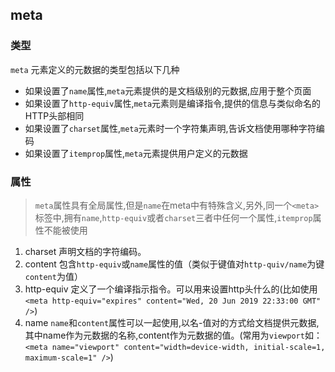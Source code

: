 ## meta
### 类型
`meta` 元素定义的元数据的类型包括以下几种
- 如果设置了`name`属性,`meta`元素提供的是文档级别的元数据,应用于整个页面
- 如果设置了`http-equiv`属性,`meta`元素则是编译指令,提供的信息与类似命名的HTTP头部相同
- 如果设置了`charset`属性,`meta`元素时一个字符集声明,告诉文档使用哪种字符编码
- 如果设置了`itemprop`属性,`meta`元素提供用户定义的元数据
### 属性
> `meta`属性具有全局属性,但是`name`在meta中有特殊含义,另外,同一个`<meta>`标签中,拥有`name`,`http-equiv`或者`charset`三者中任何一个属性,`itemprop`属性不能被使用

1. charset 声明文档的字符编码。
2. content 包含`http-equiv`或`name`属性的值（类似于键值对`http-quiv/name`为键`content`为值）
3. http-equiv 定义了一个编译指示指令。可以用来设置http头什么的(比如使用`<meta http-equiv="expires" content="Wed, 20 Jun 2019 22:33:00 GMT" />`)
4. name `name`和`content`属性可以一起使用,以名-值对的方式给文档提供元数据,其中name作为元数据的名称,content作为元数据的值。(常用为`viewport`如：`<meta name="viewport" content="width=device-width, initial-scale=1, maximum-scale=1" />`)